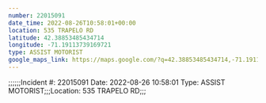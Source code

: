 ```yaml
---
number: 22015091
date_time: 2022-08-26T10:58:01+00:00
location: 535 TRAPELO RD
latitude: 42.38853485434714
longitude: -71.19113739169721
type: ASSIST MOTORIST
google_maps_link: https://maps.google.com/?q=42.38853485434714,-71.19113739169721
---
```


;;;;;;Incident #: 22015091  Date: 2022-08-26 10:58:01   Type: ASSIST MOTORIST;;;Location: 535 TRAPELO RD;;;
